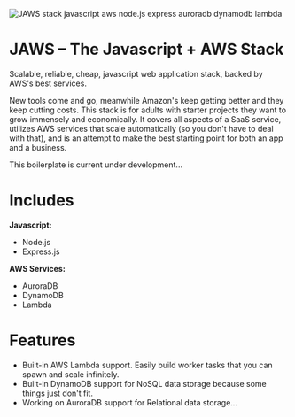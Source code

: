 ![JAWS stack javascript aws node.js express auroradb dynamodb lambda](https://github.com/servant-app/JAWS/blob/master/public/img/jaws_logo_javascript_aws.png)

JAWS – The Javascript + AWS Stack
=================================

Scalable, reliable, cheap, javascript web application stack, backed by AWS's best services.

New tools come and go, meanwhile Amazon's keep getting better and they keep cutting costs.  This stack is for adults with starter projects they want to grow immensely and economically.  It covers all aspects of a SaaS service, utilizes AWS services that scale automatically (so you don't have to deal with that), and is an attempt to make the best starting point for both an app and a business.

This boilerplate is current under development...

Includes
=================================

**Javascript:**
- Node.js
- Express.js

**AWS Services:**
- AuroraDB
- DynamoDB
- Lambda

Features
=================================

* Built-in AWS Lambda support.  Easily build worker tasks that you can spawn and scale infinitely.
* Built-in DynamoDB support for NoSQL data storage because some things just don't fit.
* Working on AuroraDB support for Relational data storage...